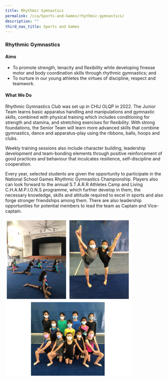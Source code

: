 ```yaml
---
title: Rhythmic Gymnastics
permalink: /cca/Sports-and-Games/rhythmic-gymnastics/
description: ""
third_nav_title: Sports and Games
---
```

### Rhythmic Gymnastics

#### Aims

*   To promote strength, tenacity and flexibility while developing finesse motor and body coordination skills through rhythmic gymnastics; and
*   To nurture in our young athletes the virtues of discipline, respect and teamwork.

#### What We Do

Rhythmic Gymnastics Club was set up in CHIJ OLQP in 2022. The Junior Team learns basic apparatus handling and manipulations and gymnastic skills, combined with physical training which includes conditioning for strength and stamina, and stretching exercises for flexibility. With strong foundations, the Senior Team will learn more advanced skills that combine gymnastics, dance and apparatus-play using the ribbons, balls, hoops and clubs.

  

Weekly training sessions also include character building, leadership development and team-bonding elements through positive reinforcement of good practices and behaviour that inculcates resilience, self-discipline and cooperation.

  

Every year, selected students are given the opportunity to participate in the National School Games Rhythmic Gymnastics Championship. Players also can look forward to the annual S.T.A.R.R Athletes Camp and Living C.H.A.M.P.I.O.N.S programme, which further develop in them, the necessary knowledge, skills and attitude required to excel in sports and also forge stronger friendships among them. There are also leadership opportunities for potential members to lead the team as Captain and Vice-captain.

<img src="/images/gymnastic.png" style="width:80%">